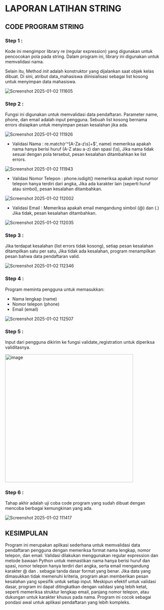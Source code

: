 # LAPORAN LATIHAN STRING


## CODE PROGRAM STRING

### Step 1 : 
Kode ini mengimpor library re (regular expression) yang digunakan untuk pencocokan pola pada string. Dalam program ini, library ini digunakan untuk memvalidasi nama.

Selain itu, Method _init_ adalah konstruktor yang dijalankan saat objek kelas dibuat. Di sini, atribut data_mahasiswa diinisialisasi sebagai list kosong untuk menyimpan data mahasiswa.

![Screenshot 2025-01-02 111605](https://github.com/user-attachments/assets/71cf4a6d-4369-4fc8-ae8a-797192aaff0d)


### Step 2 : 
Fungsi ini digunakan untuk memvalidasi data pendaftaran. Parameter name, phone, dan email adalah input pengguna. Sebuah list kosong bernama errors disiapkan untuk menyimpan pesan kesalahan jika ada.

![Screenshot 2025-01-02 111926](https://github.com/user-attachments/assets/960217e0-bcb3-4b14-98ae-d80ef93de266)


- Validasi Nama : re.match(r'^[A-Za-z\s]+$', name) memeriksa apakah nama hanya berisi huruf (A-Z atau a-z) dan spasi (\s), Jika nama tidak sesuai dengan pola tersebut, pesan kesalahan ditambahkan ke list errors.

![Screenshot 2025-01-02 111943](https://github.com/user-attachments/assets/e5288135-3766-403b-bff5-6f8fd12407d6)


- Validasi Nomor Telepon : phone.isdigit() memeriksa apakah input nomor telepon hanya terdiri dari angka, Jika ada karakter lain (seperti huruf atau simbol), pesan kesalahan ditambahkan.

![Screenshot 2025-01-02 112002](https://github.com/user-attachments/assets/2d0bb038-3f40-416f-b72c-19e8da625bdb)


- Validasi Email : Memeriksa apakah email mengandung simbol (@) dan (.) Jika tidak, pesan kesalahan ditambahkan.

![Screenshot 2025-01-02 112035](https://github.com/user-attachments/assets/ab8392ac-f15d-4fd9-b074-5379ea5dec29)


### Step 3 :
Jika terdapat kesalahan (list errors tidak kosong), setiap pesan kesalahan ditampilkan satu per satu, Jika tidak ada kesalahan, program menampilkan pesan bahwa data pendaftaran valid.

![Screenshot 2025-01-02 112346](https://github.com/user-attachments/assets/74f9bd4c-81fc-424d-b22e-ac01f152259b)


### Step 4 :
Program meminta pengguna untuk memasukkan:
- Nama lengkap (name)
- Nomor telepon (phone)
- Email (email)

![Screenshot 2025-01-02 112507](https://github.com/user-attachments/assets/cb56b9c4-2f5c-4c0b-bb33-17f69b241ee7)


### Step 5 :
Input dari pengguna dikirim ke fungsi validate_registration untuk diperiksa validitasnya.
 
<img width="418" alt="image" src="https://github.com/user-attachments/assets/17f90766-ac6b-4a56-a1ef-faf96cd456a0" />



### Step 6 : 
Tahap akhir adalah uji coba code program yang sudah dibuat dengan mencoba berbagai kemungkinan yang ada.

![Screenshot 2025-01-02 111417](https://github.com/user-attachments/assets/f77a1940-ea9c-4808-91c9-098ede4e3039)




## KESIMPULAN
Program ini merupakan aplikasi sederhana untuk memvalidasi data pendaftaran pengguna dengan memeriksa format nama lengkap, nomor telepon, dan email. Validasi dilakukan menggunakan regular expression dan metode bawaan Python untuk memastikan nama hanya berisi huruf dan spasi, nomor telepon hanya terdiri dari angka, serta email mengandung karakter @ dan . sebagai tanda dasar format yang benar. Jika data yang dimasukkan tidak memenuhi kriteria, program akan memberikan pesan kesalahan yang spesifik untuk setiap input. Meskipun efektif untuk validasi dasar, program ini dapat ditingkatkan dengan validasi yang lebih ketat, seperti memeriksa struktur lengkap email, panjang nomor telepon, atau dukungan untuk karakter khusus pada nama. Program ini cocok sebagai pondasi awal untuk aplikasi pendaftaran yang lebih kompleks.
